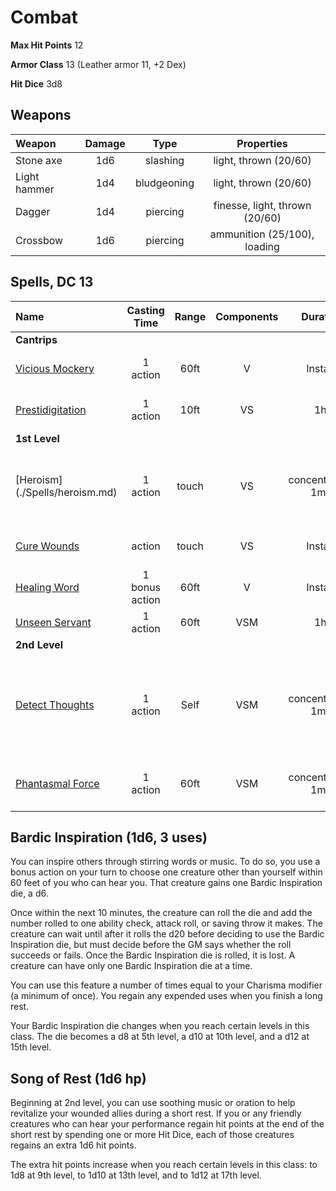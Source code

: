 Combat
======

__Max Hit Points__ 12

__Armor Class__ 13 (Leather armor 11, +2 Dex)

__Hit Dice__ 3d8

Weapons
--------------
| Weapon | Damage | Type | Properties |
| :------| :----: | :---: | :---: |
|Stone axe |  1d6 | slashing | light, thrown (20/60) |
|Light hammer | 1d4 | bludgeoning | light, thrown (20/60) |
|Dagger | 1d4 | piercing | finesse, light, thrown (20/60) |
|Crossbow | 1d6 | piercing | ammunition (25/100), loading |


Spells, DC 13
--------
|Name | Casting Time | Range | Components | Duration | Damage |  Notes |
|:--- | :----------: | :---: | :--------: | :------: | :----: | ---- |
| __Cantrips__ |
|[Vicious Mockery](./Spells/vicious_mockery.md)| 1 action | 60ft | V | Instant | 1d4 psychic dmg | Wisdom Save |
| [Prestidigitation](./Spells/prestidigitation.md) | 1 action | 10ft | VS | 1hr | - | up to 3 active effects |
| __1st Level__ |
|[Heroism] (./Spells/heroism.md) | 1 action | touch | VS | concentration, 1min | - | 1 creature immmunte to frighten, +3 hp per round |
|[Cure Wounds](./Spells/cure_wounds.md) |  action | touch | VS | Instant | - | 1d8 +3 hp to living creature |
|[Healing Word](./Spells/healing_word.md) | 1 bonus action | 60ft | V | Instant | - | 1d4 +3 hp to living creature |
| [Unseen Servant](./Spells/unseen_servant.md) | 1 action | 60ft | VSM | 1hr | - | AC 10, 1hp Str 2 |
| __2nd Level__ |
|[Detect Thoughts](./Spells/detect_thoughts.md) | 1 action | Self | VSM | concentration, 1min | Wisdom save on deeper probing, detect creatures in 30ft range |
|[Phantasmal Force](./Spells/phantasmal_force.md)| 1 action | 60ft| VSM | concentration, 1min| 1d6 | Must use action to investigate (Int save) |


Bardic Inspiration (1d6, 3 uses)
------------------
You can inspire others through stirring words or music. To do so, you use a bonus action on your turn to choose one creature other than yourself within 60 feet of you who can hear you. That creature gains one Bardic Inspiration die, a d6.

Once within the next 10 minutes, the creature can roll the die and add the number rolled to one ability check, attack roll, or saving throw it makes. The creature can wait until after it rolls the d20 before deciding to use the Bardic Inspiration die, but must decide before the GM says whether the roll succeeds or fails. Once the Bardic Inspiration die is rolled, it is lost. A creature can have only one Bardic Inspiration die at a time.

You can use this feature a number of times equal to your Charisma modifier (a minimum of once). You regain any expended uses when you finish a long rest.

Your Bardic Inspiration die changes when you reach certain levels in this class. The die becomes a d8 at 5th level, a d10 at 10th level, and a d12 at 15th level.


Song of Rest (1d6 hp)
-------------
Beginning at 2nd level, you can use soothing music or oration to help revitalize your wounded allies during a short rest. If you or any friendly creatures who can hear your performance regain hit points at the end of the short rest by spending one or more Hit Dice, each of those creatures regains an extra 1d6 hit points.

The extra hit points increase when you reach certain levels in this class: to 1d8 at 9th level, to 1d10 at 13th level, and to 1d12 at 17th level.
